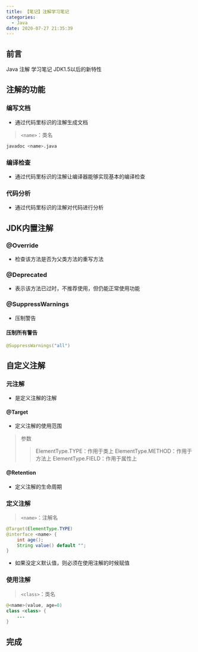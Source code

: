 ```yaml
---
title: 【笔记】注解学习笔记
categories:
  - Java
date: 2020-07-27 21:35:39
---
```


## 前言

Java 注解 学习笔记
JDK1.5以后的新特性

<!-- more -->

## 注解的功能

### 编写文档

- 通过代码里标识的注解生成文档

> `<name>`：类名

``` sh
javadoc <name>.java
```

### 编译检查

- 通过代码里标识的注解让编译器能够实现基本的编译检查

### 代码分析

- 通过代码里标识的注解对代码进行分析

## JDK内置注解

### @Override

- 检查该方法是否为父类方法的重写方法

### @Deprecated

- 表示该方法已过时，不推荐使用，但仍能正常使用功能

### @SuppressWarnings

- 压制警告

#### 压制所有警告

``` java
@SuppressWarnings("all")
```

## 自定义注解

### 元注解

- 是定义注解的注解

#### @Target

- 定义注解的使用范围

> 参数
>> ElementType.TYPE：作用于类上
>> ElementType.METHOD：作用于方法上
>> ElementType.FIELD：作用于属性上

#### @Retention

- 定义注解的生命周期

### 定义注解

> `<name>`：注解名

``` java
@Target(ElementType.TYPE)
@interface <name> {
    int age();
    String value() default "";
}
```

- 如果没定义默认值，则必须在使用注解的时候赋值

### 使用注解

> `<class>`：类名

``` java
@<name>(value, age=0)
class <class> {
    ...
}
```

## 完成

